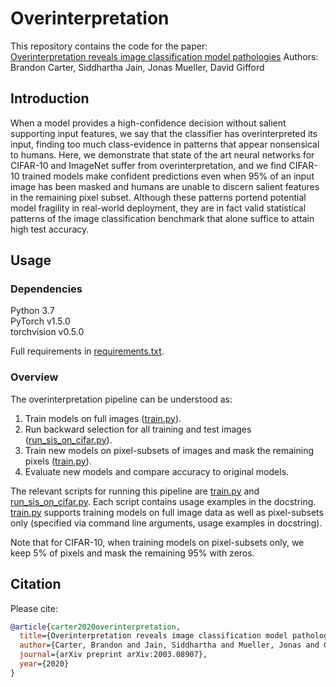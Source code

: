 # Overinterpretation

This repository contains the code for the paper:
<br />
[Overinterpretation reveals image classification model pathologies](https://arxiv.org/abs/2003.08907)
Authors: Brandon Carter, Siddhartha Jain, Jonas Mueller, David Gifford


## Introduction

When a model provides a high-confidence decision without salient supporting input features, we say that the classifier has overinterpreted its input, finding too much class-evidence in patterns that appear nonsensical to humans. Here, we demonstrate that state of the art neural networks for CIFAR-10 and ImageNet suffer from overinterpretation, and we find CIFAR-10 trained models make confident predictions even when 95% of an input image has been masked and humans are unable to discern salient features in the remaining pixel subset. Although these patterns portend potential model fragility in real-world deployment, they are in fact valid statistical patterns of the image classification benchmark that alone suffice to attain high test accuracy.


## Usage

### Dependencies

Python 3.7<br>
PyTorch v1.5.0<br>
torchvision v0.5.0<br>

Full requirements in [requirements.txt](requirements.txt).


### Overview

The overinterpretation pipeline can be understood as:
1. Train models on full images ([train.py](train.py)).
2. Run backward selection for all training and test images ([run_sis_on_cifar.py](run_sis_on_cifar.py)).
3. Train new models on pixel-subsets of images and mask the remaining pixels ([train.py](train.py)).
4. Evaluate new models and compare accuracy to original models.

The relevant scripts for running this pipeline are [train.py](train.py) and [run_sis_on_cifar.py](run_sis_on_cifar.py).
Each script contains usage examples in the docstring.
[train.py](train.py) supports training models on full image data as well as pixel-subsets only (specified via command line arguments, usage examples in docstring).

Note that for CIFAR-10, when training models on pixel-subsets only, we keep 5% of pixels and mask the remaining 95% with zeros.


## Citation

Please cite:

```bib
@article{carter2020overinterpretation,
  title={Overinterpretation reveals image classification model pathologies},
  author={Carter, Brandon and Jain, Siddhartha and Mueller, Jonas and Gifford, David},
  journal={arXiv preprint arXiv:2003.08907},
  year={2020}
}
